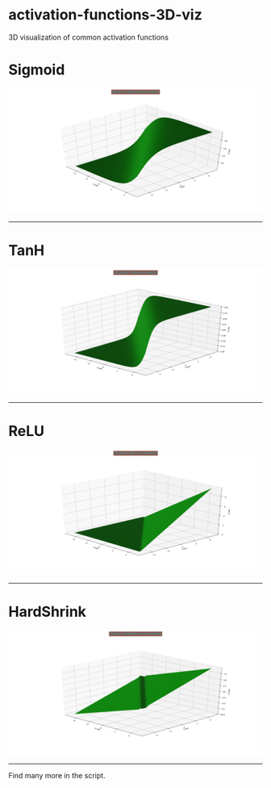 # activation-functions-3D-viz
3D visualization of common activation functions

# Sigmoid

![](plots/sigmoid_3D.png)

---------------

# TanH

![](plots/tanh_3D.png)

-------------

# ReLU

![](plots/relu_3D.png)

------------------

# HardShrink

![](plots/hardshrink_3D.png)

--------------------------

Find many more in the script.